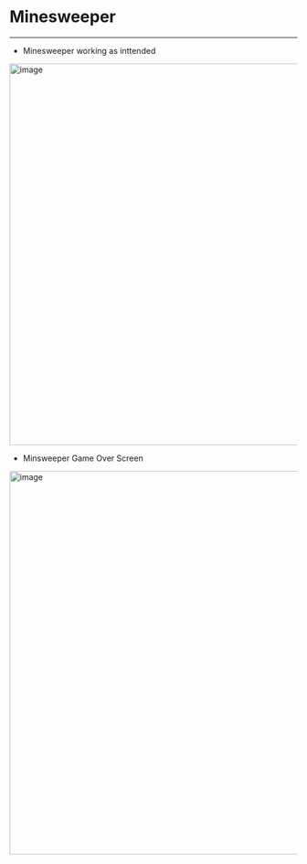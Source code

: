 # Minesweeper
---
- Minesweeper working as inttended
<img width="991" height="668" alt="image" src="https://github.com/user-attachments/assets/3fc6839b-55e3-4369-a9c3-a34859617377" />

- Minsweeper Game Over Screen
<img width="991" height="671" alt="image" src="https://github.com/user-attachments/assets/642093ef-09a6-4625-abdc-0412d08a73d5" />
 
